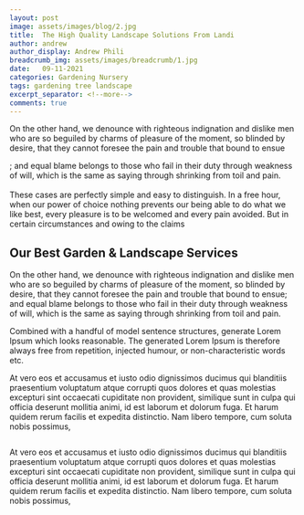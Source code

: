 ```yaml
---
layout: post
image: assets/images/blog/2.jpg
title:  The High Quality Landscape Solutions From Landi
author: andrew
author_display: Andrew Phili
breadcrumb_img: assets/images/breadcrumb/1.jpg
date:   09-11-2021
categories: Gardening Nursery
tags: gardening tree landscape
excerpt_separator: <!--more-->
comments: true
---
```


<p>On the other hand, we denounce with righteous indignation and dislike men who are so beguiled by charms of pleasure of the moment, so blinded by desire, that they cannot foresee the pain and trouble that bound to ensue
<!--more-->
 
; and equal blame belongs to those who fail in their duty through weakness of will, which is the same as saying through shrinking from toil and pain.
<br><br> These cases are perfectly simple and easy to distinguish. In a free hour, when our power of choice nothing prevents our being able to do what we like best, every pleasure is to be welcomed and every pain
avoided. But in certain circumstances and owing to the claims</p>
<h2>Our Best Garden & Landscape Services</h2>
<p>On the other hand, we denounce with righteous indignation and dislike men who are so beguiled by charms of pleasure of the moment, so blinded by desire, that they cannot foresee the pain and trouble that bound to ensue;
and equal blame belongs to those who fail in their duty through weakness of will, which is the same as saying through shrinking from toil and pain.</p>
<div class="quote-block text-center">
<div class="quote-icon">
    <i class="fas fa-quote-left"></i>
</div>
<p>Combined with a handful of model sentence structures, generate Lorem Ipsum which looks reasonable. The generated Lorem Ipsum is therefore always free from repetition, injected humour, or non-characteristic words
    etc.
</p>
</div>
<p>At vero eos et accusamus et iusto odio dignissimos ducimus qui blanditiis praesentium voluptatum atque corrupti quos dolores et quas molestias excepturi sint occaecati cupiditate non provident, similique sunt in culpa
qui officia deserunt mollitia animi, id est laborum et dolorum fuga. Et harum quidem rerum facilis et expedita distinctio. Nam libero tempore, cum soluta nobis possimus,</p>
<img class="img-fluid mt-20 mb-30" src="{{ "assets/images/blog/bl-4.jpg" | relative_url }}" alt="">
<p>At vero eos et accusamus et iusto odio dignissimos ducimus qui blanditiis praesentium voluptatum atque corrupti quos dolores et quas molestias excepturi sint occaecati cupiditate non provident, similique sunt in culpa
qui officia deserunt mollitia animi, id est laborum et dolorum fuga. Et harum quidem rerum facilis et expedita distinctio. Nam libero tempore, cum soluta nobis possimus,</p>